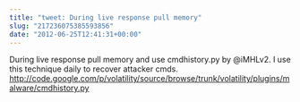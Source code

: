 ```yaml
---
title: "tweet: During live response pull memory"
slug: "217236075385593856"
date: "2012-06-25T12:41:31+00:00"
---
```

During live response pull memory and use cmdhistory.py by @iMHLv2. I use this technique daily to recover attacker cmds. http://code.google.com/p/volatility/source/browse/trunk/volatility/plugins/malware/cmdhistory.py